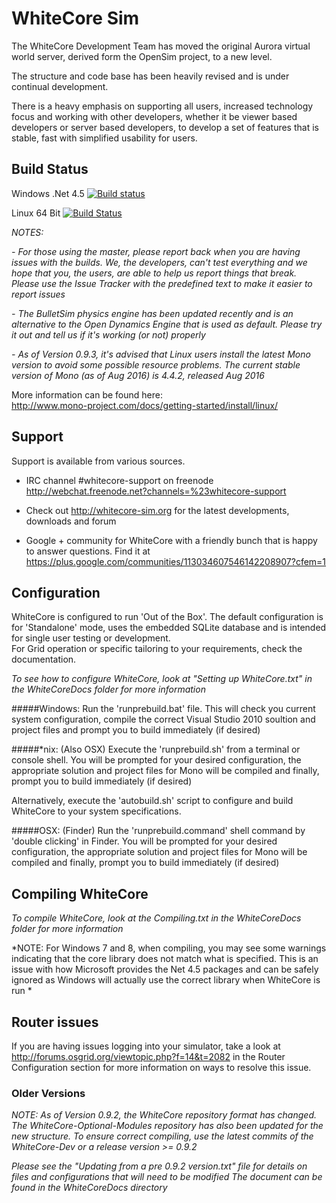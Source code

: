 # WhiteCore Sim

The WhiteCore Development Team has moved the original Aurora virtual world server, derived form the OpenSim project, to a new level.

The structure and code base has been heavily revised and is under continual development.

There is a heavy emphasis on supporting all users, increased technology focus and working with other developers, whether it be viewer based developers or server based developers, to develop a set of features that is stable, fast with simplified usability for users.

## Build Status

Windows .Net 4.5 [![Build status](https://ci.appveyor.com/api/projects/status/tj3pr2xb4rg6ospe/branch/master?svg=true)](https://ci.appveyor.com/project/fly-man-/whitecore-dev/branch/master)

Linux 64 Bit [![Build Status](https://travis-ci.org/WhiteCoreSim/WhiteCore-Dev.svg?branch=master)](https://travis-ci.org/WhiteCoreSim/WhiteCore-Dev)

*NOTES:*

*- For those using the master, please report back when you are having issues with the builds. We, the developers, can't test everything and we hope that you, the users, are able to help us report things that break. Please use the Issue Tracker with the predefined text to make it easier to report issues*

*- The BulletSim physics engine has been updated recently and is an alternative to the Open Dynamics Engine that is used as default. Please try it out and tell us if it's working (or not) properly*

*- As of Version 0.9.3, it's advised that Linux users install the latest Mono version to avoid some possible resource problems. The current stable version of Mono (as of Aug 2016) is 4.4.2, released Aug 2016*

More information can be found here:  
<http://www.mono-project.com/docs/getting-started/install/linux/>

## Support
Support is available from various sources.

* IRC channel #whitecore-support on freenode  
 <http://webchat.freenode.net?channels=%23whitecore-support>

* Check out <http://whitecore-sim.org> for the latest developments, downloads and forum

* Google + community for WhiteCore with a friendly bunch that is happy to answer questions. Find it at <https://plus.google.com/communities/113034607546142208907?cfem=1>

## Configuration
WhiteCore is configured to run 'Out of the Box'.
The default configuration is for 'Standalone' mode, uses the embedded SQLite database and is intended for single user testing or development.  
For Grid operation or specific tailoring to your requirements, check the documentation.

*To see how to configure WhiteCore, look at "Setting up WhiteCore.txt" in the WhiteCoreDocs folder for more information*

#####Windows:
   Run the 'runprebuild.bat' file.
   This will check you current system configuration, compile the correct Visual Studio 2010 soultion and project files and prompt you to build immediately (if desired)

#####*nix: (Also OSX)
   Execute the 'runprebuild.sh' from a terminal or console shell.
   You will be prompted for your desired configuration, the appropriate solution and project files for Mono will be compiled and finally, prompt you to build immediately (if desired)

Alternatively, execute the 'autobuild.sh' script to configure and build WhiteCore to your system specifications.
   
#####OSX: (Finder)
   Run the 'runprebuild.command' shell command by 'double clicking' in Finder.
   You will be prompted for your desired configuration, the appropriate solution and project files for Mono will be compiled and finally, prompt you to build immediately (if desired)
   	   
## Compiling WhiteCore
*To compile WhiteCore, look at the Compiling.txt in the WhiteCoreDocs folder for more information*

*NOTE:
  For Windows 7 and 8, when compiling, you may see some warnings indicating that the core library does not match what is specified.
  This is an issue with how Microsoft provides the Net 4.5 packages and can be safely ignored as Windows will actually use the correct library when WhiteCore is run *
  
## Router issues
If you are having issues logging into your simulator, take a look at <http://forums.osgrid.org/viewtopic.php?f=14&t=2082> in the Router Configuration section for more information on ways to resolve this issue.

### Older Versions
*NOTE: 
 As of Version 0.9.2, the WhiteCore repository format has changed.  
 The WhiteCore-Optional-Modules repository has also been updated for the new structure.
 To ensure correct compiling, use the latest commits of the WhiteCore-Dev or a release version >= 0.9.2*

*Please see the "Updating from a pre 0.9.2 version.txt" file for details on files and configurations that will need to be modified
 The document can be found in the WhiteCoreDocs directory*
